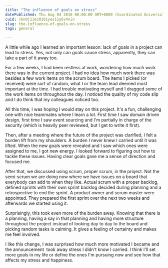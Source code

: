 ```yaml
---
title: "The influence of goals on stress"
datePublished: Thu Aug 04 2016 00:00:00 GMT+0000 (Coordinated Universal Time)
cuid: ckn0j1i6z0101yes11y6v4nin
slug: the-influence-of-goals-on-stress
tags: general

---
```



A little while ago I learned an important lesson: lack of goals in a project can lead to stress. Yes, not only can goals cause stress, apparently, they can take a part of it away too.

For a few weeks, I had been restless at work, wondering how much work there was in the current project. I had no idea how much work there was besides a few work items on the scrum board. The items I picked (or received) were sort of random, what I or the team lead deemed most important at the time. I had trouble motivating myself and I dragged some of the work items on throughout the day. I noticed the quality of my code slip and I do think that my colleagues noticed too.

All this time, I was hoping I would stay on this project. It's a fun, challenging one with nice teammates where I learn a lot. First time I saw domain driven design, first time I saw event sourcing and I'm partially in charge of the security (which is heavily peer reviewed, but I get to write it first).

Then, after a meeting where the future of the project was clarified, I felt a burden lift from my shoulders. A burden I never knew I carried until it was lifted. When the new goals were revealed and I saw which ones were assigned to me, I got new energy. I looked forward to figuring out how to tackle these issues. Having clear goals gave me a sense of direction and focused me.

After that, we discussed using scrum, proper scrum, in the project. Not the semi-scrum we are doing now where we have issues on a board that everybody can add to when they like. Actual scrum with a proper backlog, defined sprints with their own sprint backlog decided during planning and a retrospective to end the sprint. A product owner and scrum master were appointed. They prepared the first sprint over the next two weeks and afterwards we started using it.

Surprisingly, this took even more of the burden away. Knowing that there is a planning, having a say in that planning and having more structure throughout the project instead of looking day to day to the board and picking random tasks is calming. It gives a feeling of certainty and makes me feel involved.

I like this change, I was surprised how much more motivated I became and the announcement  took away stress I didn't know I carried. I think I'll set more goals in my life or define the ones I'm pursuing now and see how that affects my stress and happiness.
